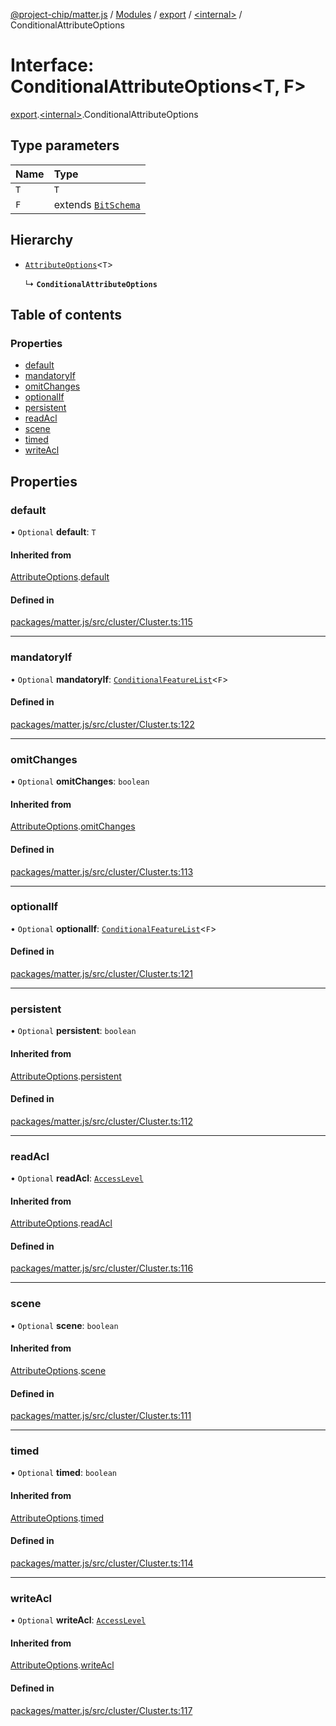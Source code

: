 [@project-chip/matter.js](../README.md) / [Modules](../modules.md) / [export](../modules/export.md) / [\<internal\>](../modules/export._internal_.md) / ConditionalAttributeOptions

# Interface: ConditionalAttributeOptions\<T, F\>

[export](../modules/export.md).[\<internal\>](../modules/export._internal_.md).ConditionalAttributeOptions

## Type parameters

| Name | Type |
| :------ | :------ |
| `T` | `T` |
| `F` | extends [`BitSchema`](../modules/schema_export.md#bitschema) |

## Hierarchy

- [`AttributeOptions`](export._internal_.AttributeOptions.md)\<`T`\>

  ↳ **`ConditionalAttributeOptions`**

## Table of contents

### Properties

- [default](export._internal_.ConditionalAttributeOptions.md#default)
- [mandatoryIf](export._internal_.ConditionalAttributeOptions.md#mandatoryif)
- [omitChanges](export._internal_.ConditionalAttributeOptions.md#omitchanges)
- [optionalIf](export._internal_.ConditionalAttributeOptions.md#optionalif)
- [persistent](export._internal_.ConditionalAttributeOptions.md#persistent)
- [readAcl](export._internal_.ConditionalAttributeOptions.md#readacl)
- [scene](export._internal_.ConditionalAttributeOptions.md#scene)
- [timed](export._internal_.ConditionalAttributeOptions.md#timed)
- [writeAcl](export._internal_.ConditionalAttributeOptions.md#writeacl)

## Properties

### default

• `Optional` **default**: `T`

#### Inherited from

[AttributeOptions](export._internal_.AttributeOptions.md).[default](export._internal_.AttributeOptions.md#default)

#### Defined in

[packages/matter.js/src/cluster/Cluster.ts:115](https://github.com/project-chip/matter.js/blob/dfd1dc35/packages/matter.js/src/cluster/Cluster.ts#L115)

___

### mandatoryIf

• `Optional` **mandatoryIf**: [`ConditionalFeatureList`](../modules/cluster_export.md#conditionalfeaturelist)\<`F`\>

#### Defined in

[packages/matter.js/src/cluster/Cluster.ts:122](https://github.com/project-chip/matter.js/blob/dfd1dc35/packages/matter.js/src/cluster/Cluster.ts#L122)

___

### omitChanges

• `Optional` **omitChanges**: `boolean`

#### Inherited from

[AttributeOptions](export._internal_.AttributeOptions.md).[omitChanges](export._internal_.AttributeOptions.md#omitchanges)

#### Defined in

[packages/matter.js/src/cluster/Cluster.ts:113](https://github.com/project-chip/matter.js/blob/dfd1dc35/packages/matter.js/src/cluster/Cluster.ts#L113)

___

### optionalIf

• `Optional` **optionalIf**: [`ConditionalFeatureList`](../modules/cluster_export.md#conditionalfeaturelist)\<`F`\>

#### Defined in

[packages/matter.js/src/cluster/Cluster.ts:121](https://github.com/project-chip/matter.js/blob/dfd1dc35/packages/matter.js/src/cluster/Cluster.ts#L121)

___

### persistent

• `Optional` **persistent**: `boolean`

#### Inherited from

[AttributeOptions](export._internal_.AttributeOptions.md).[persistent](export._internal_.AttributeOptions.md#persistent)

#### Defined in

[packages/matter.js/src/cluster/Cluster.ts:112](https://github.com/project-chip/matter.js/blob/dfd1dc35/packages/matter.js/src/cluster/Cluster.ts#L112)

___

### readAcl

• `Optional` **readAcl**: [`AccessLevel`](../enums/cluster_export.AccessLevel.md)

#### Inherited from

[AttributeOptions](export._internal_.AttributeOptions.md).[readAcl](export._internal_.AttributeOptions.md#readacl)

#### Defined in

[packages/matter.js/src/cluster/Cluster.ts:116](https://github.com/project-chip/matter.js/blob/dfd1dc35/packages/matter.js/src/cluster/Cluster.ts#L116)

___

### scene

• `Optional` **scene**: `boolean`

#### Inherited from

[AttributeOptions](export._internal_.AttributeOptions.md).[scene](export._internal_.AttributeOptions.md#scene)

#### Defined in

[packages/matter.js/src/cluster/Cluster.ts:111](https://github.com/project-chip/matter.js/blob/dfd1dc35/packages/matter.js/src/cluster/Cluster.ts#L111)

___

### timed

• `Optional` **timed**: `boolean`

#### Inherited from

[AttributeOptions](export._internal_.AttributeOptions.md).[timed](export._internal_.AttributeOptions.md#timed)

#### Defined in

[packages/matter.js/src/cluster/Cluster.ts:114](https://github.com/project-chip/matter.js/blob/dfd1dc35/packages/matter.js/src/cluster/Cluster.ts#L114)

___

### writeAcl

• `Optional` **writeAcl**: [`AccessLevel`](../enums/cluster_export.AccessLevel.md)

#### Inherited from

[AttributeOptions](export._internal_.AttributeOptions.md).[writeAcl](export._internal_.AttributeOptions.md#writeacl)

#### Defined in

[packages/matter.js/src/cluster/Cluster.ts:117](https://github.com/project-chip/matter.js/blob/dfd1dc35/packages/matter.js/src/cluster/Cluster.ts#L117)
